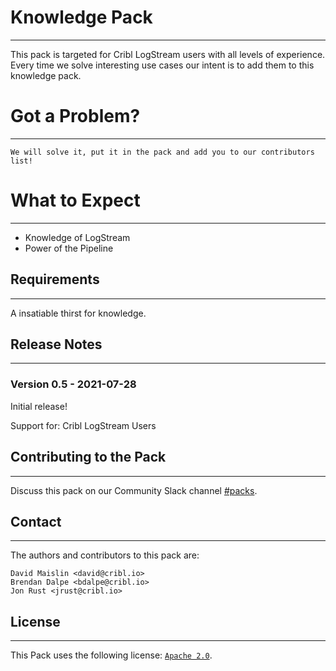 # Knowledge Pack
----
This pack is targeted for Cribl LogStream users with all levels of experience.  Every time we solve interesting use cases our intent is to add them to this knowledge pack.

# Got a Problem? 
---
```
We will solve it, put it in the pack and add you to our contributors list!
```

# What to Expect
---
* Knowledge of LogStream
* Power of the Pipeline

## Requirements
---
A insatiable thirst for knowledge.

## Release Notes
---
### Version 0.5 - 2021-07-28
Initial release!

Support for: Cribl LogStream Users

## Contributing to the Pack
---
Discuss this pack on our Community Slack channel [#packs](https://cribl-community.slack.com/archives/C021UP7ETM3).

## Contact
---
The authors and contributors to this pack are:
```
David Maislin <david@cribl.io>
Brendan Dalpe <bdalpe@cribl.io>
Jon Rust <jrust@cribl.io>
```

## License
---
This Pack uses the following license: [`Apache 2.0`](https://github.com/criblio/appscope/blob/master/LICENSE).